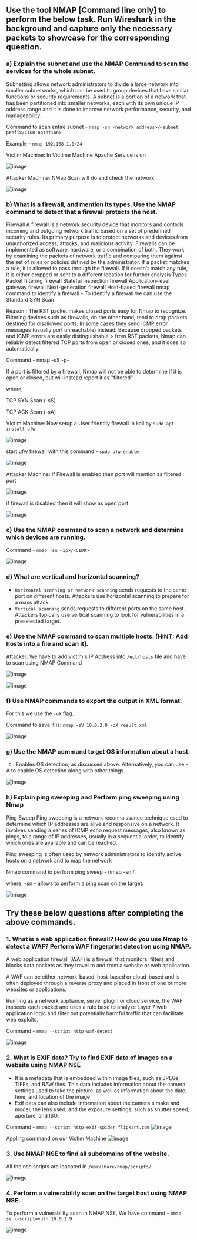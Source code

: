 ## Use the tool NMAP [Command line only] to perform the below task. Run Wireshark in the background and capture only the necessary packets to showcase for the corresponding question.

### a) Explain the subnet and use the NMAP Command to scan the services for the whole subnet.

Subnetting allows network administrators to divide a large network into smaller subnetworks, which can be used to group devices that have similar functions or security requirements.
A subnet is a portion of a network that has been partitioned into smaller networks, each with its own unique IP address range and it is done to improve network performance, security, and manageability. 

Command to scan entire subnet - `nmap -sn <network address>/<subnet prefix/CIDR notation>`

Example - `nmap 192.168.1.0/24`

Victim Machine: In Victime Machine Apache Service is on 

![image](https://github.com/jayshah17/Implementation-of-Cyber-Security-Lab/assets/76842630/1b5ad1cf-8db6-42a0-ae13-262f009f8e17)

Attacker Machine: NMap Scan will do and check the network

![image](https://github.com/jayshah17/Implementation-of-Cyber-Security-Lab/assets/76842630/cae403ad-a83b-4d9f-8a13-376400ecfe39)


### b) What is a firewall, and mention its types. Use the NMAP command to detect that a firewall protects the host.

Firewall
A firewall is a network security device that monitors and controls incoming and outgoing network traffic based on a set of predefined security rules. Its primary purpose is to protect networks and devices from unauthorized access, attacks, and malicious activity.
Firewalls can be implemented as software, hardware, or a combination of both. They work by examining the packets of network traffic and comparing them against the set of rules or policies defined by the administrator.
If a packet matches a rule, it is allowed to pass through the firewall. If it doesn't match any rule, it is either dropped or sent to a different location for further analysis
Types
Packet filtering firewall
Stateful inspection firewall
Application-level gateway firewall
Next-generation firewall
Host-based firewall
nmap command to identify a firewall -
To identify a firewall we can use the Standard SYN Scan

Reason : The RST packet makes closed ports easy for Nmap to recognize. Filtering devices such as firewalls, on the other hand, tend to drop packets destined for disallowed ports. In some cases they send ICMP error messages (usually port unreachable) instead. Because dropped packets and ICMP errors are easily distinguishable > from RST packets, Nmap can reliably detect filtered TCP ports from open or closed ones, and it does so automatically.

Command - nmap -sS -p- <ip>

If a port is filtered by a firewall, Nmap will not be able to determine if it is open or closed, but will instead report it as "filtered"

where,

TCP SYN Scan (-sS)

TCP ACK Scan (-sA)

Victim Machine: Now setup a User friendly firewall in kali by `sudo apt install ufw`

![image](https://github.com/jayshah17/Implementation-of-Cyber-Security-Lab/assets/76842630/d2d2aeb9-8eb5-4e4c-9c03-a409f9a89eef)

start ufw firewall with this command - `sudo ufw enable`

![image](https://github.com/jayshah17/Implementation-of-Cyber-Security-Lab/assets/76842630/75831b08-0b01-4f75-ae87-d7a4b9a92c1c)

Attacker Machine: If Firewall is enabled then port will mention as filtered port 

![image](https://github.com/jayshah17/Implementation-of-Cyber-Security-Lab/assets/76842630/11ae83ec-bb86-4d28-8736-cc4215d5b0bd)

if firewall is disabled then it will show as open port

![image](https://github.com/jayshah17/Implementation-of-Cyber-Security-Lab/assets/76842630/c022f35f-5f2e-41ba-bc39-07b4a15a9c5b)

### c) Use the NMAP command to scan a network and determine which devices are running.

Command - `nmap -sn <ip>/<CIDR>` 

![image](https://github.com/jayshah17/Implementation-of-Cyber-Security-Lab/assets/76842630/10ebfdd6-9cab-4a79-88b6-fb7dd2d3ab4a)

### d) What are vertical and horizontal scanning?

- `Horizontal scanning or network scanning` sends requests to the same port on different hosts. Attackers use horizontal scanning to prepare for a mass attack.
- `Vertical scanning` sends requests to different ports on the same host. Attackers typically use vertical scanning to look for vulnerabilities in a preselected target.

### e) Use the NMAP command to scan multiple hosts. [HINT: Add hosts into a file and scan it].

Attacker: We have to add victim's IP Address into `/ect/hosts` file and have to scan using NMAP Command

![image](https://github.com/jayshah17/Implementation-of-Cyber-Security-Lab/assets/76842630/3b55c060-151d-4d23-a5fd-b542b1ec5ee0)

![image](https://github.com/jayshah17/Implementation-of-Cyber-Security-Lab/assets/76842630/d8192a6a-ce70-4259-af5f-ec9bff307e41)

### f) Use NMAP commands to export the output in XML format.

For this we use the `-oX` flag.

Command to save it is: `nmap -sV 10.0.2.9 -oX result.xml`

![image](https://github.com/jayshah17/Implementation-of-Cyber-Security-Lab/assets/76842630/091a4ef5-86bd-4fdb-99cb-992f00b698ff)

### g) Use the NMAP command to get OS information about a host.

`-O` : Enables OS detection, as discussed above. Alternatively, you can use -A to enable OS detection along with other things.

![image](https://github.com/jayshah17/Implementation-of-Cyber-Security-Lab/assets/76842630/ed147a5d-22b5-4ba5-a679-e06d77a3fedb)

### h) Explain ping sweeping and Perform ping sweeping using Nmap

Ping Sweep
Ping sweeping is a network reconnaissance technique used to determine which IP addresses are alive and responsive on a network. It involves sending a series of ICMP echo request messages, also known as pings, to a range of IP addresses, usually in a sequential order, to identify which ones are available and can be reached.

Ping sweeping is often used by network administrators to identify active hosts on a network and to map the network

Nmap command to perform ping sweep - nmap -sn <network address>/<CIDR>.

where, -sn - allows to perform a ping scan on the target:

![image](https://github.com/jayshah17/Implementation-of-Cyber-Security-Lab/assets/76842630/d08854f0-020c-412f-b669-b1ca55e98230)

## Try these below questions after completing the above commands. 

### 1. What is a web application firewall? How do you use Nmap to detect a WAF? Perform WAF fingerprint detection using NMAP.

A web application firewall (WAF) is a firewall that monitors, filters and blocks data packets as they travel to and from a website or web application.

A WAF can be either network-based, host-based or cloud-based and is often deployed through a reverse proxy and placed in front of one or more websites or applications.

Running as a network appliance, server plugin or cloud service, the WAF inspects each packet and uses a rule base to analyze Layer 7 web application logic and filter out potentially harmful traffic that can facilitate web exploits.

Command - `nmap --script http-waf-detect `

![image](https://github.com/jayshah17/Implementation-of-Cyber-Security-Lab/assets/76842630/22a94cb3-93d4-4c54-94db-09d5b236b974)

### 2. What is EXIF data? Try to find EXIF data of images on a website using NMAP NSE

- It is a metadata that is embedded within image files, such as JPEGs, TIFFs, and RAW files. This data includes information about the camera settings used to take the picture, as well as information about the date, time, and location of the image
- Exif data can also include information about the camera's make and model, the lens used, and the exposure settings, such as shutter speed, aperture, and ISO.

Command - `nmap --script http-exif-spider flipkart.com`
![image](https://github.com/jayshah17/Implementation-of-Cyber-Security-Lab/assets/76842630/9babb3d1-52f1-44a0-8ec0-2ef41b3500d3)

Appling command on our Victim Machine 
![image](https://github.com/jayshah17/Implementation-of-Cyber-Security-Lab/assets/76842630/90377e48-b80d-4bf2-81ae-2f3c4108d400)

### 3. Use NMAP NSE to find all subdomains of the website.

All the nse scripts are loacated in `/usr/share/nmap/scripts/`

![image](https://github.com/jayshah17/Implementation-of-Cyber-Security-Lab/assets/76842630/7bbd6cec-0d67-4d58-aba2-5b55259a5e48)

### 4. Perform a vulnerability scan on the target host using NMAP NSE.

To perform a vulnerability scan in NMAP NSE, We have command - `nmap -sV --script=vuln 10.0.2.9`

![image](https://github.com/jayshah17/Implementation-of-Cyber-Security-Lab/assets/76842630/bb81974e-859b-4f3f-8b69-ca0ce65c5f63)
